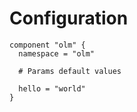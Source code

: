 # Configuration

```hcl
component "olm" {
  namespace = "olm"

  # Params default values

  hello = "world"
}
```
